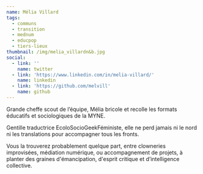 ```yaml
---
name: Mélia Villard
tags:
  - communs
  - transition
  - mednum
  - educpop
  - tiers-lieux
thumbnail: /img/melia_villardn&b.jpg
social:
  - link: ''
    name: twitter
  - link: 'https://www.linkedin.com/in/melia-villard/'
    name: linkedin
  - link: 'https://github.com/melvill'
    name: github
---
```

Grande cheffe scout de l’équipe, Mélia bricole et recolle les formats éducatifs et sociologiques de la MYNE. 

Gentille traductrice EcoloSocioGeekFéministe, elle ne perd jamais ni le nord ni les translations pour accompagner tous les fronts. 

Vous la trouverez probablement quelque part, entre clowneries improvisées, médiation numérique, ou accompagnement de projets, à planter des graines d'émancipation, d'esprit critique et d’intelligence collective.
